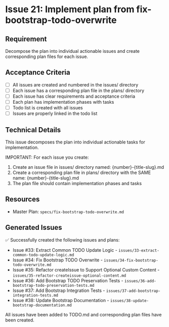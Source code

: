 # Issue 21: Implement plan from fix-bootstrap-todo-overwrite

## Requirement
Decompose the plan into individual actionable issues and create corresponding plan files for each issue.

## Acceptance Criteria
- [ ] All issues are created and numbered in the issues/ directory
- [ ] Each issue has a corresponding plan file in the plans/ directory
- [ ] Each issue has clear requirements and acceptance criteria
- [ ] Each plan has implementation phases with tasks
- [ ] Todo list is created with all issues
- [ ] Issues are properly linked in the todo list

## Technical Details
This issue decomposes the plan into individual actionable tasks for implementation.

IMPORTANT: For each issue you create:
1. Create an issue file in issues/ directory named: {number}-{title-slug}.md
2. Create a corresponding plan file in plans/ directory with the SAME name: {number}-{title-slug}.md
3. The plan file should contain implementation phases and tasks

## Resources
- Master Plan: `specs/fix-bootstrap-todo-overwrite.md`

## Generated Issues

✅ Successfully created the following issues and plans:
- Issue #33: Extract Common TODO Update Logic - `issues/33-extract-common-todo-update-logic.md`
- Issue #34: Fix Bootstrap TODO Overwrite - `issues/34-fix-bootstrap-todo-overwrite.md`
- Issue #35: Refactor createIssue to Support Optional Custom Content - `issues/35-refactor-createissue-optional-content.md`
- Issue #36: Add Bootstrap TODO Preservation Tests - `issues/36-add-bootstrap-todo-preservation-tests.md`
- Issue #37: Add Bootstrap Integration Tests - `issues/37-add-bootstrap-integration-tests.md`
- Issue #38: Update Bootstrap Documentation - `issues/38-update-bootstrap-documentation.md`

All issues have been added to TODO.md and corresponding plan files have been created.
